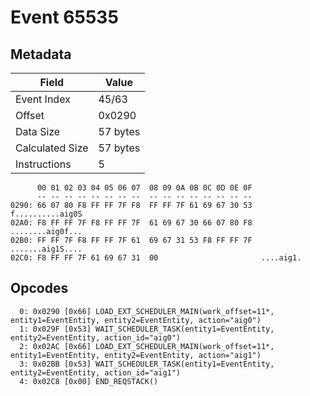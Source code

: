 # Event 65535

## Metadata

| Field           | Value    |
|-----------------|----------|
| Event Index     | 45/63    |
| Offset          | 0x0290   |
| Data Size       | 57 bytes |
| Calculated Size | 57 bytes |
| Instructions    | 5        |

```
      00 01 02 03 04 05 06 07  08 09 0A 0B 0C 0D 0E 0F
      -- -- -- -- -- -- -- --  -- -- -- -- -- -- -- --
0290: 66 07 80 F8 FF FF 7F F8  FF FF 7F 61 69 67 30 53  f..........aig0S
02A0: F8 FF FF 7F F8 FF FF 7F  61 69 67 30 66 07 80 F8  ........aig0f...
02B0: FF FF 7F F8 FF FF 7F 61  69 67 31 53 F8 FF FF 7F  .......aig1S....
02C0: F8 FF FF 7F 61 69 67 31  00                       ....aig1.       
```

## Opcodes

```
  0: 0x0290 [0x66] LOAD_EXT_SCHEDULER_MAIN(work_offset=11*, entity1=EventEntity, entity2=EventEntity, action="aig0")
  1: 0x029F [0x53] WAIT_SCHEDULER_TASK(entity1=EventEntity, entity2=EventEntity, action_id="aig0")
  2: 0x02AC [0x66] LOAD_EXT_SCHEDULER_MAIN(work_offset=11*, entity1=EventEntity, entity2=EventEntity, action="aig1")
  3: 0x02BB [0x53] WAIT_SCHEDULER_TASK(entity1=EventEntity, entity2=EventEntity, action_id="aig1")
  4: 0x02C8 [0x00] END_REQSTACK()
```
